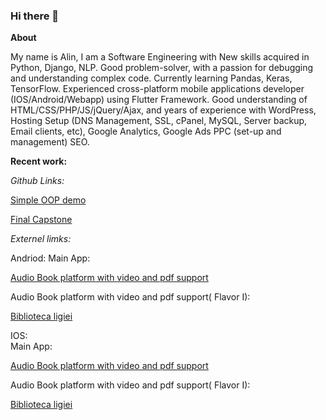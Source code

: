 ### Hi there 👋

**About**

My name is Alin, I am a Software Engineering with New skills acquired in Python, Django, NLP. Good problem-solver, with a passion for debugging and understanding complex code. Currently learning Pandas, Keras, TensorFlow.
Experienced cross-platform mobile applications developer (IOS/Android/Webapp) using Flutter Framework.
Good understanding of HTML/CSS/PHP/JS/jQuery/Ajax, and years of experience with WordPress, Hosting Setup (DNS Management, SSL, cPanel, MySQL, Server backup, Email clients, etc), Google Analytics, Google Ads PPC (set-up and management) SEO. 

**Recent work:**

*Github Links:*

[Simple OOP demo](https://github.com/elisrizea/shoes_inventory)

[Final Capstone](https://github.com/elisrizea/finalCapstone)

*Externel limks:*

Andriod:
Main App:

[Audio Book platform with video and pdf support](https://play.google.com/store/apps/details?id=com.a2.books)
        
        
Audio Book platform with video and pdf support( Flavor I):

[Biblioteca ligiei](https://play.google.com/store/apps/details?id=com.a2.i1&hl=en_US&gl=US)
        
        
IOS:      
Main App:
      
[Audio Book platform with video and pdf support](https://apps.apple.com/us/app/a2-books/id1596772645)
        
        
Audio Book platform with video and pdf support( Flavor I):

[Biblioteca ligiei](https://apps.apple.com/us/app/biblioteca-ligiei/id1623380233)
        



<!--
**elisrizea/elisrizea** is a ✨ _special_ ✨ repository because its `README.md` (this file) appears on your GitHub profile.

Here are some ideas to get you started:

- 🔭 I’m currently working on ...
- 🌱 I’m currently learning ...
- 👯 I’m looking to collaborate on ...
- 🤔 I’m looking for help with ...
- 💬 Ask me about ...
- 📫 How to reach me: ...
- 😄 Pronouns: ...
- ⚡ Fun fact: ...
-->
